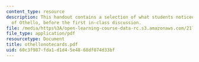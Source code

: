 ```yaml
---
content_type: resource
description: This handout contains a selection of what students noticed in their reading
  of Othello, before the first in-class discussion.
file: /media/https%3A/open-learning-course-data-rc.s3.amazonaws.com/21l-009-shakespeare-spring-2004/60c3f987fda1d1d45e4868df074d33bf_othellonotecards.pdf
file_type: application/pdf
resourcetype: Document
title: othellonotecards.pdf
uid: 60c3f987-fda1-d1d4-5e48-68df074d33bf
---
```

